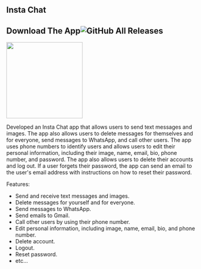 ## Insta Chat

## Download The App![GitHub All Releases](https://img.shields.io/github/downloads/HusseinMohamed99/Insta_Chat/total?color=green)
<a href="https://github.com/HusseinMohamed99/Insta_Chat/releases/download/v1.0.0/InstaChat.apk"><img src="https://playerzon.com/asset/download.png" width="200"></img></a>


Developed an Insta Chat app that allows users to send text messages and images. The app also allows users to delete messages for themselves and for everyone, send messages to WhatsApp, and call other users. The app uses phone numbers to identify users and allows users to edit their personal information, including their image, name, email, bio, phone number, and password. The app also allows users to 
delete their accounts and log out. If a user forgets their password, the app can send an email to the user's email address with instructions on how to reset their password.

Features:

- Send and receive text messages and images.
- Delete messages for yourself and for everyone.
- Send messages to WhatsApp.
- Send emails to Gmail.
- Call other users by using their phone number.
- Edit personal information, including image, name, email, bio, and phone number.
- Delete account.
- Logout.
- Reset password.
- etc...
